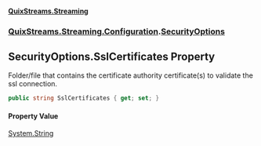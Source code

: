 #### [QuixStreams.Streaming](index.md 'index')
### [QuixStreams.Streaming.Configuration](QuixStreams.Streaming.Configuration.md 'QuixStreams.Streaming.Configuration').[SecurityOptions](SecurityOptions.md 'QuixStreams.Streaming.Configuration.SecurityOptions')

## SecurityOptions.SslCertificates Property

Folder/file that contains the certificate authority certificate(s) to validate the ssl connection.

```csharp
public string SslCertificates { get; set; }
```

#### Property Value
[System.String](https://docs.microsoft.com/en-us/dotnet/api/System.String 'System.String')